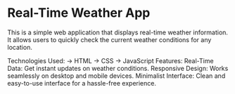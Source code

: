 # Real-Time Weather App

This is a simple web application that displays real-time weather information. It allows users to quickly check the current weather conditions for any location.

Technologies Used:
-> HTML
-> CSS
-> JavaScript
Features:
Real-Time Data: Get instant updates on weather conditions.
Responsive Design: Works seamlessly on desktop and mobile devices.
Minimalist Interface: Clean and easy-to-use interface for a hassle-free experience.
